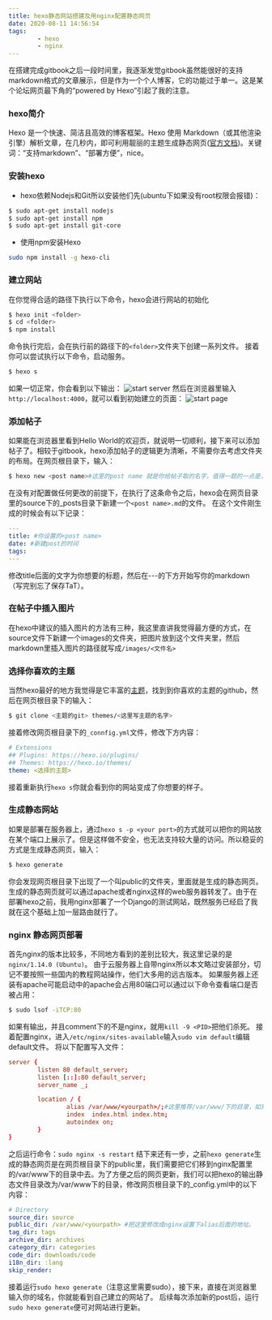 ```yaml
---
title: hexo静态网站搭建及用nginx配置静态网页
date: 2020-08-11 14:56:54
tags: 
        - hexo
        - nginx
---
```

在搭建完成gitbook之后一段时间里，我逐渐发觉gitbook虽然能很好的支持markdown格式的文章展示，但是作为一个个人博客，它的功能过于单一。这是某个论坛网页最下角的“powered by Hexo”引起了我的注意。

### hexo简介
Hexo 是一个快速、简洁且高效的博客框架。Hexo 使用 Markdown（或其他渲染引擎）解析文章，在几秒内，即可利用靓丽的主题生成静态网页([官方文档](https://hexo.io/zh-cn/docs/))。关键词：“支持markdown”、“部署方便”，nice。

### 安装hexo
- hexo依赖Nodejs和Git所以安装他们先(ubuntu下如果没有root权限会报错)：
```bash
$ sudo apt-get install nodejs
$ sudo apt-get install npm
$ sudo apt-get install git-core
```
- 使用npm安装Hexo
```bash
sudo npm install -g hexo-cli
```

### 建立网站
在你觉得合适的路径下执行以下命令，hexo会进行网站的初始化
```bash
$ hexo init <folder>
$ cd <folder>
$ npm install
```
命令执行完后，会在执行前的路径下的`<folder>`文件夹下创建一系列文件。
接着你可以尝试执行以下命令，启动服务。
```bash
$ hexo s
```
如果一切正常，你会看到以下输出：
![start server](https://res.cloudinary.com/afan1996/image/upload/v1597143448/hexo_test_ud58su.png)
然后在浏览器里输入`http://localhost:4000`，就可以看到初始建立的页面：
![start page](https://res.cloudinary.com/afan1996/image/upload/v1597143439/hexo_defaut_bgd6dz.png)

### 添加帖子
如果能在浏览器里看到Hello World的欢迎页，就说明一切顺利，接下来可以添加帖子了。相较于gitbook，hexo添加帖子的逻辑更为清晰，不需要你去考虑文件夹的布局。在网页根目录下，输入：
```bash
$ hexo new <post name>#这里的post name 就是你给帖子取的名字，值得一题的一点是，这里的post name会和生成网页的url有关，最好不要弄的太长，不然分享的链接会比较丑。
```
在没有对配置做任何更改的前提下，在执行了这条命令之后，hexo会在网页目录里的source下的_posts目录下新建一个`<post name>.md`的文件。
在这个文件刚生成的时候会有以下记录：
```yml
---
title: #你设置的<post name>
date: #新建post的时间
tags: 
---
```
修改title后面的文字为你想要的标题，然后在---的下方开始写你的markdown（写完别忘了保存TaT）。

### 在帖子中插入图片
在hexo中建议的插入图片的方法有三种，我这里直讲我觉得最方便的方式，在source文件下新建一个images的文件夹，把图片放到这个文件夹里，然后markdown里插入图片的路径就写成`/images/<文件名>`

### 选择你喜欢的主题
当然hexo最好的地方我觉得是它丰富的[主题](https://hexo.io/themes/)，找到到你喜欢的主题的github，然后在网页根目录下的输入：
```bash
$ git clone <主题的git> themes/<这里写主题的名字>
```
接着修改网页根目录下的`_connfig.yml`文件，修改下方内容：
```yml
# Extensions
## Plugins: https://hexo.io/plugins/
## Themes: https://hexo.io/themes/
theme: <选择的主题>
```
接着重新执行`hexo s`你就会看到你的网站变成了你想要的样子。

### 生成静态网站
如果是部署在服务器上，通过`hexo s -p <your port>`的方式就可以把你的网站放在某个端口上展示了。但是这样做不安全，也无法支持较大量的访问。所以稳妥的方式是生成静态网页，输入：
```bash
$ hexo generate
```
你会发现网页根目录下出现了一个叫public的文件夹，里面就是生成的静态网页。生成的静态网页就可以通过apache或者nginx这样的web服务器转发了。由于在部署hexo之前，我用nginx部署了一个Django的测试网站，既然服务已经启了我就在这个基础上加一层路由就行了。

### nginx 静态网页部署
首先nginx的版本比较多，不同地方看到的差别比较大，我这里记录的是`nginx/1.14.0 (Ubuntu)`。
由于云服务器上自带nginx所以本文略过安装部分，切记不要按照一些国内的教程网站操作，他们大多用的远古版本。
如果服务器上还装有apache可能启动中的apache会占用80端口可以通过以下命令查看端口是否被占用：
```bash
$ sudo lsof -iTCP:80
```
如果有输出，并且comment下的不是nginx，就用`kill -9 <PID>`把他们杀死。
接着配置nginx，进入`/etc/nginx/sites-available`输入`sudo vim default`编辑default文件。
将以下配置写入文件：
```conf
server {
        listen 80 default_server;
        listen [::]:80 default_server;
        server_name _;

        location / {
                alias /var/www/<yourpath>/;#这里推荐/var/www/下的目录，如果用其他目录会有权限的文图导致网页报404的错。
                index  index.html index.htm;
                autoindex on;
        }
}
```
之后运行命令：`sudo nginx -s restart`
结下来还有一步，之前`hexo generate`生成的静态网页是在网页根目录下的public里，我们需要把它们移到nginx配置里的/var/www下的目录中去。为了方便之后的网页更新，我们可以把hexo的输出静态文件目录改为/var/www下的目录，修改网页根目录下的_config.yml中的以下内容：
```yml
# Directory
source_dir: source
public_dir: /var/www/<yourpath> #把这里修改成nginx设置下alias后面的地址。
tag_dir: tags
archive_dir: archives
category_dir: categories
code_dir: downloads/code
i18n_dir: :lang
skip_render:
```
接着运行`sudo hexo generate`（注意这里需要sudo），接下来，直接在浏览器里输入你的域名，你就能看到自己建立的网站了。
后续每次添加新的post后，运行`sudo hexo generate`便可对网站进行更新。